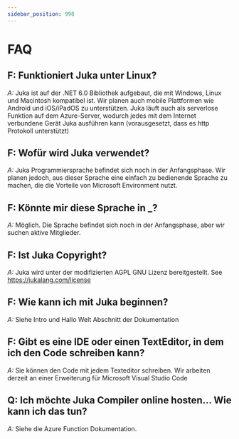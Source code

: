 ```yaml
---
sidebar_position: 998
---
```


# FAQ

## F: Funktioniert Juka unter Linux?
*A:* Juka ist auf der .NET 6.0 Bibliothek aufgebaut, die mit Windows, Linux und Macintosh kompatibel ist. Wir planen auch mobile Plattformen wie Android und iOS/iPadOS zu unterstützen. Juka läuft auch als serverlose Funktion auf dem Azure-Server, wodurch jedes mit dem Internet verbundene Gerät Juka ausführen kann (vorausgesetzt, dass es http Protokoll unterstützt)

## F: Wofür wird Juka verwendet?
*A:* Juka Programmiersprache befindet sich noch in der Anfangsphase. Wir planen jedoch, aus dieser Sprache eine einfach zu bedienende Sprache zu machen, die die Vorteile von Microsoft Environment nutzt.

## F: Könnte mir diese Sprache in _?
*A:* Möglich. Die Sprache befindet sich noch in der Anfangsphase, aber wir suchen aktive Mitglieder.


## F: Ist Juka Copyright?
*A:* Juka wird unter der modifizierten AGPL GNU Lizenz bereitgestellt. See https://jukalang.com/license

## F: Wie kann ich mit Juka beginnen?
*A:* Siehe Intro und Hallo Welt Abschnitt der Dokumentation

## F: Gibt es eine IDE oder einen TextEditor, in dem ich den Code schreiben kann?
*A:* Sie können den Code mit jedem Texteditor schreiben. Wir arbeiten derzeit an einer Erweiterung für Microsoft Visual Studio Code

## Q: Ich möchte Juka Compiler online hosten... Wie kann ich das tun?
*A:* Siehe die Azure Function Dokumentation.